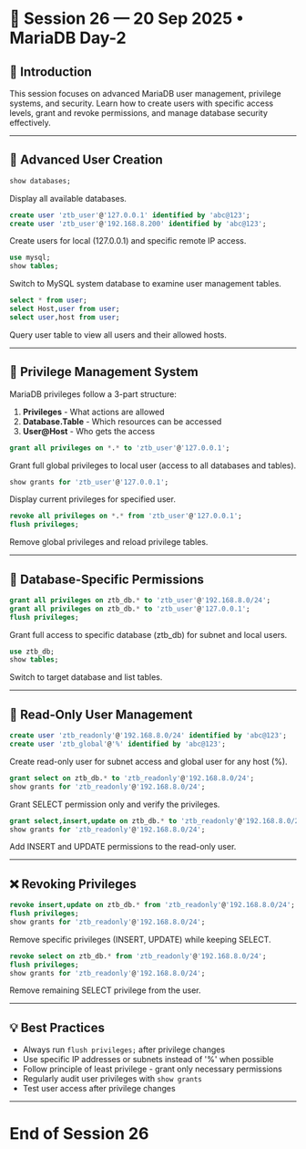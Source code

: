 # 📅 Session 26 — 20 Sep 2025 • MariaDB Day-2

## 🔹 Introduction
This session focuses on advanced MariaDB user management, privilege systems, and security. Learn how to create users with specific access levels, grant and revoke permissions, and manage database security effectively.

---

## 👥 Advanced User Creation

```sql
show databases;
```
Display all available databases.

```sql
create user 'ztb_user'@'127.0.0.1' identified by 'abc@123';
create user 'ztb_user'@'192.168.8.200' identified by 'abc@123';
```
Create users for local (127.0.0.1) and specific remote IP access.

```sql
use mysql;
show tables;
```
Switch to MySQL system database to examine user management tables.

```sql
select * from user;
select Host,user from user;
select user,host from user;
```
Query user table to view all users and their allowed hosts.

---

## 🔐 Privilege Management System

MariaDB privileges follow a 3-part structure:
1. **Privileges** - What actions are allowed
2. **Database.Table** - Which resources can be accessed  
3. **User@Host** - Who gets the access

```sql
grant all privileges on *.* to 'ztb_user'@'127.0.0.1';
```
Grant full global privileges to local user (access to all databases and tables).

```sql
show grants for 'ztb_user'@'127.0.0.1';
```
Display current privileges for specified user.

```sql
revoke all privileges on *.* from 'ztb_user'@'127.0.0.1';
flush privileges;
```
Remove global privileges and reload privilege tables.

---

## 🎯 Database-Specific Permissions

```sql
grant all privileges on ztb_db.* to 'ztb_user'@'192.168.8.0/24';
grant all privileges on ztb_db.* to 'ztb_user'@'127.0.0.1';
flush privileges;
```
Grant full access to specific database (ztb_db) for subnet and local users.

```sql
use ztb_db;
show tables;
```
Switch to target database and list tables.

---

## 📖 Read-Only User Management

```sql
create user 'ztb_readonly'@'192.168.8.0/24' identified by 'abc@123';
create user 'ztb_global'@'%' identified by 'abc@123';
```
Create read-only user for subnet access and global user for any host (%).

```sql
grant select on ztb_db.* to 'ztb_readonly'@'192.168.8.0/24';
show grants for 'ztb_readonly'@'192.168.8.0/24';
```
Grant SELECT permission only and verify the privileges.

```sql
grant select,insert,update on ztb_db.* to 'ztb_readonly'@'192.168.8.0/24';
show grants for 'ztb_readonly'@'192.168.8.0/24';
```
Add INSERT and UPDATE permissions to the read-only user.

---

## ❌ Revoking Privileges

```sql
revoke insert,update on ztb_db.* from 'ztb_readonly'@'192.168.8.0/24';
flush privileges;
show grants for 'ztb_readonly'@'192.168.8.0/24';
```
Remove specific privileges (INSERT, UPDATE) while keeping SELECT.

```sql
revoke select on ztb_db.* from 'ztb_readonly'@'192.168.8.0/24';
flush privileges;
show grants for 'ztb_readonly'@'192.168.8.0/24';
```
Remove remaining SELECT privilege from the user.

---

## 💡 Best Practices

- Always run `flush privileges;` after privilege changes
- Use specific IP addresses or subnets instead of '%' when possible
- Follow principle of least privilege - grant only necessary permissions
- Regularly audit user privileges with `show grants`
- Test user access after privilege changes

---
# End of Session 26